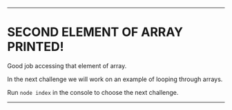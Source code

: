 ---

# SECOND ELEMENT OF ARRAY PRINTED!

Good job accessing that element of array.

In the next challenge we will work on an example of looping through arrays.

Run `node index` in the console to choose the next challenge.

---